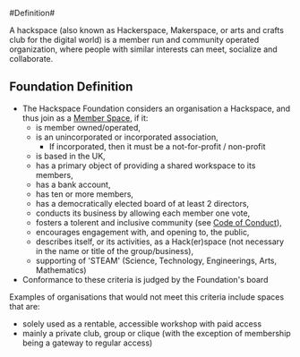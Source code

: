 #Definition#
 
 A hackspace (also known as Hackerspace, Makerspace, or arts and crafts club for the digital world) is a member run and community operated organization, where people with similar interests can meet, socialize and collaborate. 

## Foundation Definition

* The Hackspace Foundation considers an organisation a Hackspace, and thus join as a [Member Space](structure.md), if it:
    * is member owned/operated,
    * is an unincorporated or incorporated association,
        * If incorporated, then it must be a not-for-profit / non-profit
    * is based in the UK,
    * has a primary object of providing a shared workspace to its members,
    * has a bank account,
    * has ten or more members,
    * has a democratically elected board of at least 2 directors,
    * conducts its business by allowing each member one vote,
    * fosters a tolerent and inclusive community (see [Code of Conduct](codeOfConduct.md)), 
    * encourages engagement with, and opening to, the public,
    * describes itself, or its activities, as a Hack(er)space (not necessary in the name or title of the group/business),
    * supporting of 'STEAM' (Science, Technology, Engineerings, Arts, Mathematics)
* Conformance to these criteria is judged by the Foundation's board

Examples of organisations that would not meet this criteria include spaces that are:
* solely used as a rentable, accessible workshop with paid access
* mainly a private club, group or clique (with the exception of membership being a gateway to regular access)
